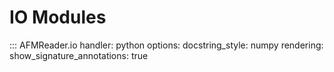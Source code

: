 # IO Modules

::: AFMReader.io
    handler: python
    options:
        docstring_style: numpy
        rendering:
            show_signature_annotations: true
